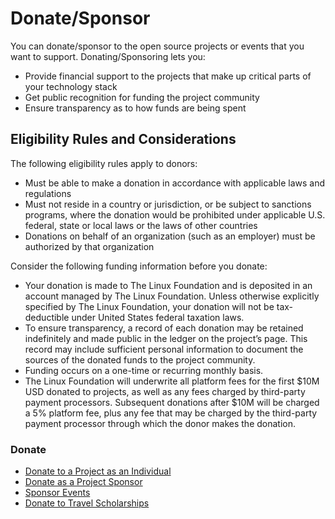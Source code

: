 # Donate/Sponsor

You can donate/sponsor to the open source projects or events that you want to support. Donating/Sponsoring lets you:

* Provide financial support to the projects that make up critical parts of your technology stack
* Get public recognition for funding the project community
* Ensure transparency as to how funds are being spent

## Eligibility Rules and Considerations <a id="Donate/Sponsor-EligibilityRulesandConsiderations"></a>

The following eligibility rules apply to donors:

* Must be able to make a donation in accordance with applicable laws and regulations
* Must not reside in a country or jurisdiction, or be subject to sanctions programs, where the donation would be prohibited under applicable U.S. federal, state or local laws or the laws of other countries
* Donations on behalf of an organization \(such as an employer\) must be authorized by that organization

Consider the following funding information before you donate:

* Your donation is made to The Linux Foundation and is deposited in an account managed by The Linux Foundation. Unless otherwise explicitly specified by The Linux Foundation, your donation will not be tax-deductible under United States federal taxation laws.
* To ensure transparency, a record of each donation may be retained indefinitely and made public in the ledger on the project’s page. This record may include sufficient personal information to document the sources of the donated funds to the project community.
* Funding occurs on a one-time or recurring monthly basis.
* The Linux Foundation will underwrite all platform fees for the first $10M USD donated to projects, as well as any fees charged by third-party payment processors. Subsequent donations after $10M will be charged a 5% platform fee, plus any fee that may be charged by the third-party payment processor through which the donor makes the donation.

### Donate

* [Donate to a Project as an Individual](donate-as-an-individual.md)
* [Donate as a Project Sponsor](donate-as-a-sponsor/)
* [Sponsor Events](sponsor-events.md)
* [Donate to Travel Scholarships]()

